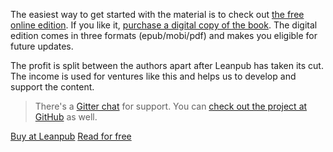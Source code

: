 The easiest way to get started with the material is to check out [the free online edition](/maintenance/preface/). If you like it, [purchase a digital copy of the book](https://leanpub.com/survivejs-maintenance). The digital edition comes in three formats (epub/mobi/pdf) and makes you eligible for future updates.

The profit is split between the authors apart after Leanpub has taken its cut. The income is used for ventures like this and helps us to develop and support the content.

> There's a [Gitter chat](https://gitter.im/survivejs/maintenance) for support. You can [check out the project at GitHub](https://github.com/survivejs/maintenance-book) as well.

<p class="btn-group">
<a class='btn btn-buy' href='https://leanpub.com/survivejs-maintenance'>Buy at Leanpub</a>
<a class='btn btn-buy' href='/maintenance/preface/'>Read for free</a>
</p>
